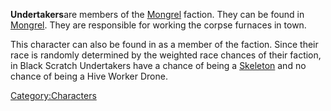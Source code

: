 **Undertakers**are members of the
[Mongrel](Mongrel_(Faction).md "wikilink") faction. They can be found in
[Mongrel](Mongrel.md "wikilink"). They are responsible for working the
corpse furnaces in town.

This character can also be found in [](Black_Scratch.md) as a member of the [](03%20-%20Projects%20&%20Wikis/Kenshi/Kenshi%20Wiki/Kenshi%20Wiki%20Template/Tech_Hunters.md) faction. Since their race is randomly
determined by the weighted race chances of their faction, in Black
Scratch Undertakers have a chance of being a
[Skeleton](Skeleton_(Race).md "wikilink") and no chance of being a Hive
Worker Drone.

[Category:Characters](Category:Characters "wikilink")